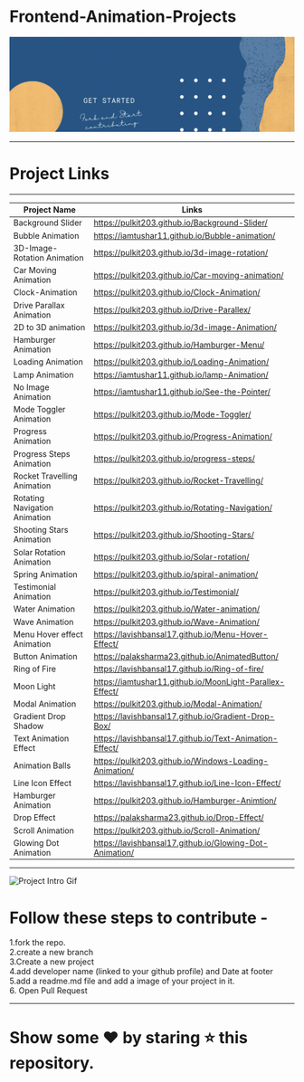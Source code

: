 # Frontend-Animation-Projects

![Project Intro Gif](https://raw.githubusercontent.com/Pulkit203/project-intro-gif/main/Blue%20and%20Yellow%20Modern%20Artisan%20Parties%20and%20Celebrations%20X-Frame%20Banner.gif)

---

# Project Links

---

| Project Name                  | Links                                                    |
| ----------------------------- | -------------------------------------------------------- |
| Background Slider             | https://pulkit203.github.io/Background-Slider/           |
| Bubble Animation              | https://iamtushar11.github.io/Bubble-animation/          |
| 3D-Image-Rotation Animation   | https://pulkit203.github.io/3d-image-rotation/           |
| Car Moving Animation          | https://pulkit203.github.io/Car-moving-animation/        |
| Clock-Animation               | https://pulkit203.github.io/Clock-Animation/             |
| Drive Parallax Animation      | https://pulkit203.github.io/Drive-Parallex/              |
| 2D to 3D animation            | https://pulkit203.github.io/3d-image-Animation/          |
| Hamburger Animation           | https://pulkit203.github.io/Hamburger-Menu/              |
| Loading Animation             | https://pulkit203.github.io/Loading-Animation/           |
| Lamp Animation                | https://iamtushar11.github.io/lamp-Animation/            |
| No Image Animation            | https://iamtushar11.github.io/See-the-Pointer/           |
| Mode Toggler Animation        | https://pulkit203.github.io/Mode-Toggler/                |
| Progress Animation            | https://pulkit203.github.io/Progress-Animation/          |
| Progress Steps Animation      | https://pulkit203.github.io/progress-steps/              |
| Rocket Travelling Animation   | https://pulkit203.github.io/Rocket-Travelling/           |
| Rotating Navigation Animation | https://pulkit203.github.io/Rotating-Navigation/         |
| Shooting Stars Animation      | https://pulkit203.github.io/Shooting-Stars/              |
| Solar Rotation Animation      | https://pulkit203.github.io/Solar-rotation/              |
| Spring Animation              | https://pulkit203.github.io/spiral-animation/            |
| Testimonial Animation         | https://pulkit203.github.io/Testimonial/                 |
| Water Animation               | https://pulkit203.github.io/Water-animation/             |
| Wave Animation                | https://pulkit203.github.io/Wave-Animation/              |
| Menu Hover effect Animation   | https://lavishbansal17.github.io/Menu-Hover-Effect/      |
| Button Animation              | https://palaksharma23.github.io/AnimatedButton/          |
| Ring of Fire                  | https://lavishbansal17.github.io/Ring-of-fire/           |
| Moon Light                    | https://iamtushar11.github.io/MoonLight-Parallex-Effect/ |
| Modal Animation               | https://pulkit203.github.io/Modal-Animation/             |
| Gradient Drop Shadow          | https://lavishbansal17.github.io/Gradient-Drop-Box/      |
| Text Animation Effect         | https://lavishbansal17.github.io/Text-Animation-Effect/  |
| Animation Balls               | https://pulkit203.github.io/Windows-Loading-Animation/   |
| Line Icon Effect              | https://lavishbansal17.github.io/Line-Icon-Effect/       |
| Hamburger Animation           | https://pulkit203.github.io/Hamburger-Animtion/          |
| Drop Effect                   | https://palaksharma23.github.io/Drop-Effect/             |
| Scroll Animation              | https://pulkit203.github.io/Scroll-Animation/            |
| Glowing Dot Animation         | https://lavishbansal17.github.io/Glowing-Dot-Animation/  |

---

![Project Intro Gif](./Gif.gif)

# Follow these steps to contribute -

1.fork the repo.
<br/>
2.create a new branch
<br/>
3.Create a new project
<br/>
4.add developer name (linked to your github profile) and Date at footer
<br/>
5.add a readme.md file and add a image of your project in it.
<br/> 6. Open Pull Request
<br/>

---

# Show some ❤️ by staring ⭐️ this repository.

